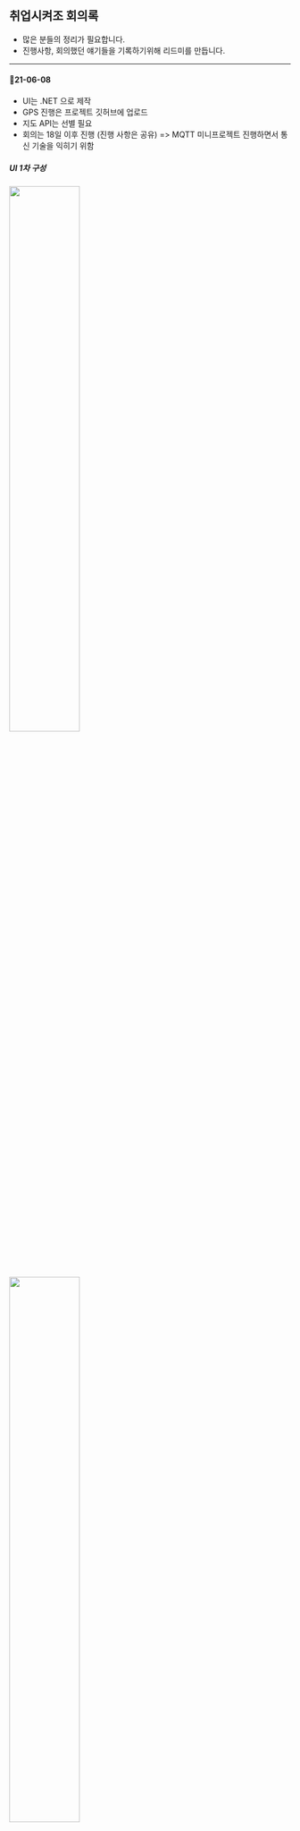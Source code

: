 ## 취업시켜조 회의록
- 많은 분들의 정리가 필요합니다.
- 진행사항, 회의했던 얘기들을 기록하기위해 리드미를 만듭니다.

----------------------------

#### 🚩21-06-08
- UI는 .NET 으로 제작 
- GPS 진행은 프로젝트 깃허브에 업로드 
- 지도 API는 선별 필요
- 회의는 18일 이후 진행 (진행 사항은 공유) => MQTT 미니프로젝트 진행하면서 통신 기술을 익히기 위함   

##### UI 1차 구성   
<img src = "https://github.com/SeoDongWoo1216/Give-me-a-job/blob/main/images/ui.png" width="50%" height="50%">    
<img src = "https://github.com/SeoDongWoo1216/Give-me-a-job/blob/main/images/ui1.png" width="50%" height="50%">

#### 🚩21-06-24
- 라즈베리파이를 이용한 GPS(NEO-6M) 모듈 데이터 값 받아오기 완료(경도, 위도 가져옴)
- 오븐앱을 통한 UI 샘플 제작 : [샘플](https://ovenapp.io/view/doXSWgLZQuiVAfsfyqvjr9SsY4EY8I9d/Yb6El)
- UI는 WPF 결정 : 확장성이나 사용할 특정 다수를 위해서는 웹이 좋지만, 우리가 스타트업이나 창업하는게 아니기때문에 WPF로 결정
- 실시간 좌표값을 UI에 보여줄 수 있는지에 대해(카카오맵 API 사용 권장하심) => 강사님께 여쭤보니 된다고 하셨음.. 자료조사 필요할듯
- DB 구성 : 각각의 화면에 따른 테이블 생성 논의 필요

#### 🚩21-06-25
##### 🚦구현 전체 구성   
- UI(WPF), DB, 하드웨어(GPS)   
##### 금일 회의 내용   
- WPF 화면 구성   
  - 공통화면 : Main화면, LoginView, ButtonView   
      - Main : 신청 / 코스 / 산책일지 / 계정관리 / 종료 버튼   
      - LoginView : ID, PW (텍스트박스), 회원가입, 로그인(버튼)   
      - ButtonView : User(이용자-견주) / Worker(도그워커)   
  - User 화면   
    - 신청 / 산책일지 / 계정관리 / 종료 버튼 (코스비활성)   
    - Information View : 이름, 전화번호, (주소), 반려견 이름, 반려견 나이, 반려견 종, 반려견 특이사항   
    - 신청 View : 원하는 날짜 및 시간 , 원하는 도그워커, next버튼      
    - 코스 View : GPS화면, 시간 선택, '뒤로' , '신청' 버튼 , '신청완료'팝업      
    - 산책 일지 View : Worker의 산책 일지 View최종본   
    - 계정 관리 View : Information View에서 '수정' , '완료', '수정이 완료되었습니다'팝업   
    - 종료버튼 : '종료하시겠습니까'팝업, 'Yes/No' 버튼   
  - Worker 화면    
    - 신청 / 코스 / 산책일지 / 계정관리 / 종료 버튼   
    - Information View : 이름, 나이, 전화번호, 경력   
    - 신청 View : 산책 가능한 날짜 및 시간, 신청 대기, 신청 완료(매칭데이터연결그리드)   
    - 코스 View : '시작', '종료'버튼, 실시간 데이터 좌표 GPS화면   
    - 산책 일지 View : 최종 GPS화면, 일지 텍스트 박스   
    - 계정 관리 View : Information View에서 '수정' , '완료', '수정이 완료되었습니다'팝업   
    - 종료버튼 : '종료하시겠습니까'팝업, 'Yes/No' 버튼    

- DB구성   
  - 사람(User, Worker) 테이블   
  - 반려견 테이블   
  - 예약 테이블   

--------------------------------------------------------------------------------------

#### 🚩21-06-28   
##### 금일 회의 내용   

1. Oven활용한 UI 틀 만들기   
2. 테이블 기술서 작성하기   
  - 관리자(setting), 사람 (Human), 반려견(Dog), 일지(Note), 실시간 지도(RealtimeMap), 이용자 신청(UserTimetable), 도그워커 신청(DogWalkerTimetable)    
  - 관리자 테이블 : 견종 및 특이사항 코드관리   
  - 사람 : [S- 관리자, W- 도그워커, U- 견주] 권한으로 이용자 분리   
  - 반려견 : M-남, W-여, N-중성   
  
### 💈 이용자 서비스 주 내용    
  - 실시간 산책 경로 파악 가능   
  - 실시간 산책 상황 파악 가능(간식, 배변, 특이사항등)   
  - 날짜 및 시간별 산책 list확인 가능   

### DB다이어 그램   
<img src = "https://github.com/SeoDongWoo1216/Give-me-a-job/blob/main/images/dbr1.png" width="50%" height="50%">

### DB테이블 기술서   

#### HumanTbl   
<img src = "https://github.com/SeoDongWoo1216/Give-me-a-job/blob/main/images/htbl.png" width="50%" height="50%">   

#### SettingTbl   
<img src = "https://github.com/SeoDongWoo1216/Give-me-a-job/blob/main/images/stbl.png">   

#### DogTbl   
<img src = "https://github.com/SeoDongWoo1216/Give-me-a-job/blob/main/images/dtbl.png" width="50%" height="50%">   

#### NoteTbl   
<img src = "https://github.com/SeoDongWoo1216/Give-me-a-job/blob/main/images/ntbl.png" width="50%" height="50%">   

#### RealTimeMapTbl   
<img src = "https://github.com/SeoDongWoo1216/Give-me-a-job/blob/main/images/rtbl.png" width="50%" height="50%">   

#### UserTimetableTbl   
<img src = "https://github.com/SeoDongWoo1216/Give-me-a-job/blob/main/images/utbl.png" width="50%" height="50%">   

#### DogWalkerTimetableTbl   
<img src = "https://github.com/SeoDongWoo1216/Give-me-a-job/blob/main/images/wtbl.png" width="50%" height="50%">    

------------------------------------------------------------------------------------------------------------

### Oven UI   

#### 메인 view   
<img src = "https://github.com/SeoDongWoo1216/Give-me-a-job/blob/main/images/ui2.png" width="50%" height="50%">   

#### 로그인 view   
<img src = "https://github.com/SeoDongWoo1216/Give-me-a-job/blob/main/images/lui1.png" width="50%" height="50%">   

#### 신청 view   
<img src = "https://github.com/SeoDongWoo1216/Give-me-a-job/blob/main/images/ui3.png" width="50%" height="50%">     

#### 예약확인 view   
<img src = "https://github.com/SeoDongWoo1216/Give-me-a-job/blob/main/images/ui4.png" width="50%" height="50%">     

#### 산책 view   
<img src = "https://github.com/SeoDongWoo1216/Give-me-a-job/blob/main/images/ui5.png" width="50%" height="50%">     

#### 오늘의 일지 view   
<img src = "https://github.com/SeoDongWoo1216/Give-me-a-job/blob/main/images/ui7.png" width="50%" height="50%">     

#### 계정정보 view   
<img src = "https://github.com/SeoDongWoo1216/Give-me-a-job/blob/main/images/ui8.png" width="50%" height="50%">   



